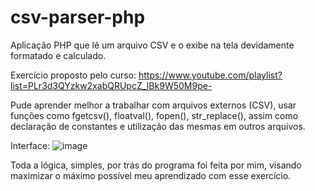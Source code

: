 # csv-parser-php
Aplicação PHP que lê um arquivo CSV e o exibe na tela devidamente formatado e calculado.

Exercício proposto pelo curso: https://www.youtube.com/playlist?list=PLr3d3QYzkw2xabQRUpcZ_IBk9W50M9pe-

Pude aprender melhor a trabalhar com arquivos externos (CSV), usar funções como fgetcsv(), floatval(), fopen(), str_replace(), assim como declaração de constantes e utilização das mesmas em outros arquivos.

Interface:
![image](https://github.com/user-attachments/assets/741da731-a6bf-4de2-8892-d0586e368287)

Toda a lógica, simples, por trás do programa foi feita por mim, visando maximizar o máximo possível meu aprendizado com esse exercício.
